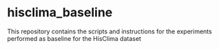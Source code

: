 # hisclima_baseline
This repository contains the scripts and instructions for the experiments performed as baseline for the HisClima dataset
